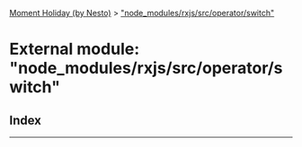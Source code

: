 [Moment Holiday (by Nesto)](../README.md) > ["node_modules/rxjs/src/operator/switch"](../modules/_node_modules_rxjs_src_operator_switch_.md)

# External module: "node_modules/rxjs/src/operator/switch"

## Index

---

